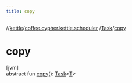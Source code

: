 ```yaml
---
title: copy
---
```

//[kettle](../../../index.html)/[coffee.cypher.kettle.scheduler](../index.html)
/[Task](index.html)/[copy](copy.html)

# copy

[jvm]\
abstract fun [copy](copy.html)(): [Task](index.html)&lt;[T](index.html)&gt;




